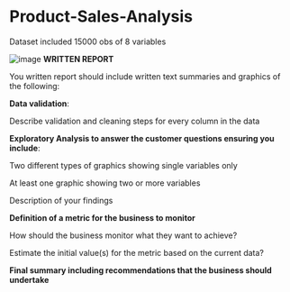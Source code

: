 # Product-Sales-Analysis
Dataset included 15000 obs of 8 variables

![image](https://github.com/khuyn110400/Product-Sales-Analysis/assets/110038431/42bc7e8f-f75b-4921-b1e8-aa0a7a4644b7)
**WRITTEN REPORT** 

You written report should include written text summaries and graphics of the following:

**Data validation**:

Describe validation and cleaning steps for every column in the data

**Exploratory Analysis to answer the customer questions ensuring you include**:

Two different types of graphics showing single variables only

At least one graphic showing two or more variables

Description of your findings 

**Definition of a metric for the business to monitor** 

How should the business monitor what they want to achieve?

Estimate the initial value(s) for the metric based on the current data?

**Final summary including recommendations that the business should undertake**
